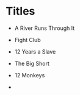 # Titles

- A River Runs Through It
- Fight Club
- 12 Years a Slave
- The Big Short
- 12 Monkeys

-
